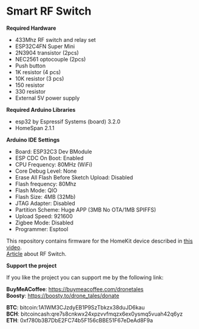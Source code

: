 # Smart RF Switch

 **Required Hardware**
 - 433Mhz RF switch and relay set
 - ESP32C4FN Super Mini
 - 2N3904 transistor (2pcs)
 - NEC2561 optocouple (2pcs)
 - Push button
 - 1K resistor (4 pcs)
 - 10K resistor (3 pcs)
 - 150 resistor
 - 330 resistor
 - External 5V power supply
 
 **Required Arduino Libraries**
 - esp32 by Espressif Systems (board) 3.2.0
 - HomeSpan 2.1.1
 
 **Arduino IDE Settings**
 - Board: ESP32C3 Dev BModule
 - ESP CDC On Boot: Enabled
 - CPU Frequency: 80MHz (WiFi)
 - Core Debug Level: None
 - Erase All Flash Before Sketch Upload: Disabled
 - Flash frequency: 80Mhz
 - Flash Mode: QIO
 - Flash Size: 4MB (32Mb)
 - JTAG Adapter: Disabled
 - Partition Scheme: Huge APP (3MB No OTA/1MB SPIFFS)
 - Upload Speed: 921600
 - Zigbee Mode: Disabled
 - Programmer: Esptool

This repository contains firmware for the HomeKit device described in [this video](https://youtu.be/C4awq37Im1w).  
[Article](https://boosty.to/drone_tales/posts/d840bf25-aa16-4bdf-92cc-8fc180fbdb59?share=post_link) about RF Switch.

  **Support the project**
  
  If you like the project you can support me by the following link:

  **BuyMeACoffee**: https://buymeacoffee.com/dronetales  
  **Boosty**: https://boosty.to/drone_tales/donate  
  
  **BTC**: bitcoin:1A1WM3CJzdyEB1P9SzTbkzx38duJD6kau  
  **BCH**: bitcoincash:qre7s8cnkwx24xpzvvfmqzx6ex0ysmq5vuah42q6yz  
  **ETH**: 0xf780b3B7DbE2FC74b5F156cBBE51F67eDeAd8F9a  
